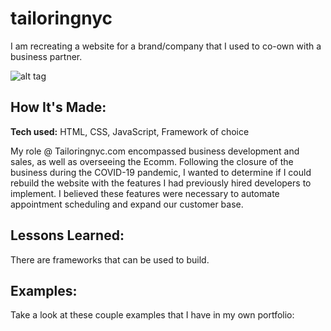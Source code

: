# tailoringnyc
I am recreating a website for a brand/company that I used to co-own with a business partner. 

![alt tag](http://placecorgi.com/1200/650)

## How It's Made:

**Tech used:** HTML, CSS, JavaScript, Framework of choice

My role @ Tailoringnyc.com encompassed business development and sales, as well as overseeing the Ecomm. Following the closure of the business during the COVID-19 pandemic, I wanted to determine if I could rebuild the website with the features I had previously hired developers to implement. I believed these features were necessary to automate appointment scheduling and expand our customer base.

## Lessons Learned:

There are frameworks that can be used to build.

## Examples:
Take a look at these couple examples that I have in my own portfolio:
